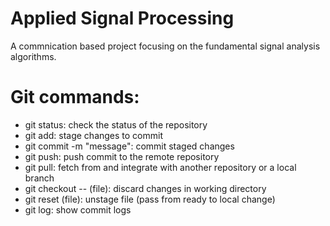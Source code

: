 # Applied Signal Processing
A commnication based project focusing on the fundamental signal analysis algorithms. 


# Git commands:
*   git status: check the status of the repository
*   git add: stage changes to commit
*   git commit -m "message": commit staged changes
*   git push: push commit to the remote repository
*   git pull: fetch from and integrate with another repository or a local branch
*   git checkout -- (file): discard changes in working directory
*   git reset (file): unstage file (pass from ready to local change)
*   git log: show commit logs

